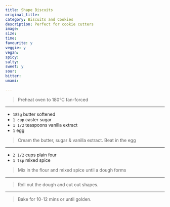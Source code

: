 ```yaml
---
title: Shape Biscuits
original_title:
category: Biscuits and Cookies
description: Perfect for cookie cutters
image:
size:
time:
favourite: y
veggie: y
vegan:
spicy:
salty:
sweet: y
sour:
bitter:
umami:

---
```


>Preheat oven to 180°C fan-forced

---

* `185g` butter softened
* `1 cup` caster sugar
* `1 1/2` teaspoons vanilla extract
* `1` egg

>Cream the butter, sugar & vanilla extract. Beat in the egg

---

* `2 1/2` cups plain four
* `1 tsp` mixed spice

>Mix in the flour and mixed spice until a dough forms

---

>Roll out the dough and cut out shapes.

---

>Bake for 10-12 mins or until golden.
